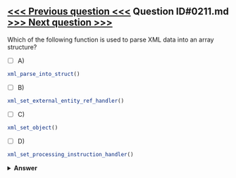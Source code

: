 [<<< Previous question <<<](0210.md)   Question ID#0211.md   [>>> Next question >>>](0212.md)
---

Which of the following function is used to parse XML data into an array structure?

- [ ] A)
```php
xml_parse_into_struct()
```

- [ ] B)
```php
xml_set_external_entity_ref_handler()
```

- [ ] C)
```php
xml_set_object()
```

- [ ] D)
```php
xml_set_processing_instruction_handler()
```


<details><summary><b>Answer</b></summary>
<p>
  Answer: <strong>A</strong>
</p>
</details>

